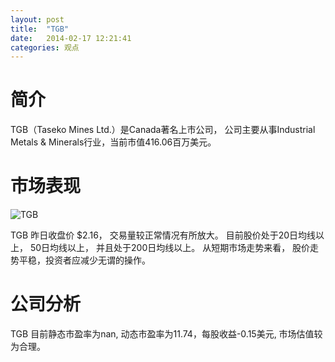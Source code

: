```yaml
---
layout: post
title:  "TGB"
date:   2014-02-17 12:21:41
categories: 观点
---
```


# 简介
TGB（Taseko Mines Ltd.）是Canada著名上市公司，
公司主要从事Industrial Metals & Minerals行业，当前市值416.06百万美元。

# 市场表现

![TGB](http://finviz.com/chart.ashx?t=TGB&ty=c&ta=1&p=d&s=l)

TGB 昨日收盘价 $2.16，
交易量较正常情况有所放大。
目前股价处于20日均线以上，
50日均线以上，
并且处于200日均线以上。
从短期市场走势来看，
股价走势平稳，投资者应减少无谓的操作。

# 公司分析
TGB 目前静态市盈率为nan, 动态市盈率为11.74，每股收益-0.15美元,
市场估值较为合理。
